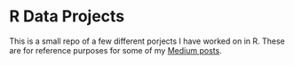 # R Data Projects

This is a small repo of a few different porjects I have worked on in R. These are for reference purposes for some of my [Medium posts](https://brianward1428.medium.com). 


